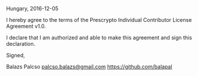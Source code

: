 Hungary, 2016-12-05

I hereby agree to the terms of the Prescrypto Individual Contributor License
Agreement v1.0.

I declare that I am authorized and able to make this agreement and sign this
declaration.

Signed,

Balazs Palcso palcso.balazs@gmail.com https://github.com/balapal